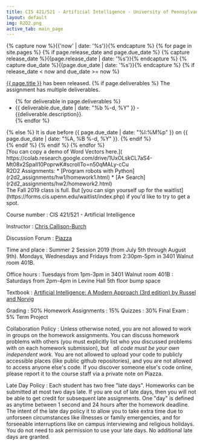 ```yaml
---
title: CIS 421/521 - Artificial Intelligence - University of Pennsylvania
layout: default
img: R2D2.png
active_tab: main_page 
---
```

 
<!--
<div class="alert alert-success">
CIS 421/521 will be offered during the Summer 2 Session (July 5-August 9).  The class will meet in 3401 Walnut room 401B on Mondays, Wednesdays and Fridays from 2:30pm-5pm (not noon-2:30pm like it said during Advanced Registration). 
</div>
-->


<!-- Display an alert about upcoming homework assignments -->
{% capture now %}{{'now' | date: '%s'}}{% endcapture %}
{% for page in site.pages %}
{% if page.release_date and page.due_date %}
{% capture release_date %}{{page.release_date | date: '%s'}}{% endcapture %}
{% capture due_date %}{{page.due_date | date: '%s'}}{% endcapture %}
{% if release_date < now and due_date >= now %}
<div class="alert alert-info">
<a href="{{page.url}}">{{ page.title }}</a> has been released.  
{% if page.deliverables %}
The assignment has multiple deliverables.
<ul>
{% for deliverable in page.deliverables %}
<li>{{ deliverable.due_date | date: "%b %-d, %Y" }} - {{deliverable.description}}.</li>
{% endfor %}
</ul>
{% else %}
It is due before {{ page.due_date | date: "%I:%M%p" }} on {{ page.due_date | date: "%A, %B %-d, %Y" }}.
{% endif %}
</div>
{% endif %}
{% endif %}
{% endfor %}
<!-- End alert for upcoming homework assignments -->


<div class="alert alert-warning" markdown="1">
[You can copy a demo of Word Vectors here.](
https://colab.research.google.com/drive/1UxOLskCL7aS4-Mt08x2SpalI10PoprwK#scrollTo=n50qMALy-cCu
</div>


<!--
<div class="alert alert-warning" markdown="1">
[Here is the robot checkout form.](https://docs.google.com/forms/d/e/1FAIpQLSdwSUTomNOdcsx0d1u3j57fQ9AqKiGei435-gAnbS1lfLuyhA/viewform?usp=sf_link)
</div>
-->

<div class="alert alert-info" markdown="1">
R2D2 Assignments:
* [Program robots with Python](r2d2_assignments/hw1/homework1.html)
* [A* Search](r2d2_assignments/hw2/homework2.html)
</div>


<div class="alert alert-success" markdown="1">
The Fall 2019 class is full. But [you can sign yourself up for the waitlist](https://forms.cis.upenn.edu/waitlist/index.php) if you'd like to try to get a spot.
</div>



Course number
: CIS 421/521 - Artificial Intelligence 

Instructor
: [Chris Callison-Burch](https://www.cis.upenn.edu/~ccb/)

Discussion Forum
: [Piazza](https://piazza.com/upenn/summer2019/cis521)

Time and place
: Summer 2 Session 2019 (from July 5th through August 9th). Mondays, Wednesdays and Fridays from 2:30pm-5pm in 3401 Walnut room 401B.

Office hours
: Tuesdays from 1pm-3pm in 3401 Walnut room 401B
: Saturdays from 2pm-4pm in Levine Hall 5th floor bump space 

Textbook
: [Artificial Intelligence: A Modern Approach (3rd edition) by Russel and Norvig](https://www.amazon.com/Artificial-Intelligence-Approach-Stuart-Russell/dp/9332543518/)

Grading
: 50% Homework Assignments
: 15% Quizzes
: 30% Final Exam
: 5% Term Project

<!--
Grading
: 55% Homework Assignments, 15% Midterm 1, 15% Midterm 2, 15% Midterm 3.  There roughly one homework assignment per week, aside from weeks with exams.  Students enrolled in CIS 421 may skip one HW assignment, or they may discard their lowest scoring HW assignment.  You do not get late days back on the homework that you discard.  Students enrolled in CIS 521 must complete all HW assignments and cannot discard their lowest scoring assignment.
-->

Collaboration Policy
: Unless otherwise noted, you are not allowed to work in groups on the homework assignments. You can discuss homework problems with others (you must explicitly list who you discussed problems with on each homework submission), but   *all code must be your own independent work.*  You are not allowed to upload your code to publicly accessible places (like public github repositories), and you are not allowed to access anyone else's code.  If you discover someone else's code online, please report it to the course staff via a private note on Piazza. 


Late Day Policy
: Each student has two free "late days".  Homeworks can be submitted at most two days late.  If you are out of late days, then you will not be able to get credit for subsequent late assignments. One "day" is defined as anytime between 1 second and 24 hours after the homework deadline. The intent of the late day policy it to allow you to take extra time due to unforseen circumstances like illnesses or family emergencies, and for forseeable interruptions like on campus interviewing and religious holidays.  You do not need to ask permission to use your late days.  No additional late days are granted. 

